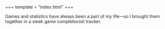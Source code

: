 +++
template = "index.html"
+++


Games and statistics have always been a part of my life—so I brought them together in a sleek game completionist tracker.